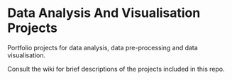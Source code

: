 # Data Analysis And Visualisation Projects
 Portfolio projects for data analysis, data pre-processing and data visualisation.

Consult the wiki for brief descriptions of the projects included in this repo.
